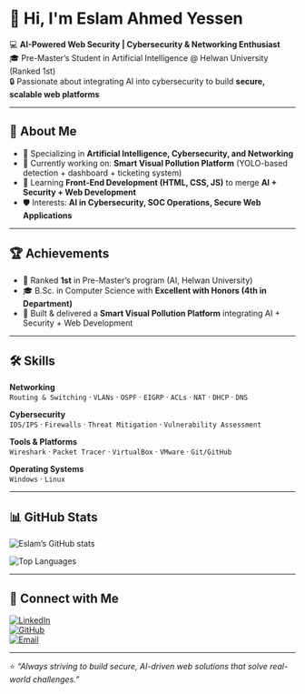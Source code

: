 # 👋 Hi, I'm **Eslam Ahmed Yessen**

💻 **AI-Powered Web Security | Cybersecurity & Networking Enthusiast**  
🎓 Pre-Master’s Student in Artificial Intelligence @ Helwan University (Ranked 1st)  
🔒 Passionate about integrating AI into cybersecurity to build **secure, scalable web platforms**  

---

## 🌟 About Me
- 🎯 Specializing in **Artificial Intelligence, Cybersecurity, and Networking**  
- 🔭 Currently working on: **Smart Visual Pollution Platform** (YOLO-based detection + dashboard + ticketing system)  
- 🌱 Learning **Front-End Development (HTML, CSS, JS)** to merge **AI + Security + Web Development**  
- 🛡️ Interests: **AI in Cybersecurity, SOC Operations, Secure Web Applications**  

---

## 🏆 Achievements
- 🥇 Ranked **1st** in Pre-Master’s program (AI, Helwan University)  
- 🎓 B.Sc. in Computer Science with **Excellent with Honors (4th in Department)**  
- 🚀 Built & delivered a **Smart Visual Pollution Platform** integrating AI + Security + Web Development  

---

## 🛠️ Skills

**Networking**  
`Routing & Switching` · `VLANs` · `OSPF` · `EIGRP` · `ACLs` · `NAT` · `DHCP` · `DNS`  

**Cybersecurity**  
`IDS/IPS` · `Firewalls` · `Threat Mitigation` · `Vulnerability Assessment`  

**Tools & Platforms**  
`Wireshark` · `Packet Tracer` · `VirtualBox` · `VMware` · `Git/GitHub`  

**Operating Systems**  
`Windows` · `Linux`  

---

## 📊 GitHub Stats
![Eslam’s GitHub stats](https://github-readme-stats.vercel.app/api?username=EslamAYassen&show_icons=true&theme=radical)  

![Top Languages](https://github-readme-stats.vercel.app/api/top-langs/?username=EslamAYassen&layout=compact&theme=radical)  

---

## 🔗 Connect with Me
[![LinkedIn](https://img.shields.io/badge/-LinkedIn-blue?logo=linkedin&logoColor=white)](https://www.linkedin.com/in/eslamahmedyassen)  
[![GitHub](https://img.shields.io/badge/-GitHub-black?logo=github&logoColor=white)](https://github.com/EslamAYassen)  
[![Email](https://img.shields.io/badge/-Email-red?logo=gmail&logoColor=white)](mailto:eslamahmedyassen@gmail.com)  

---

⭐️ *“Always striving to build secure, AI-driven web solutions that solve real-world challenges.”*  
